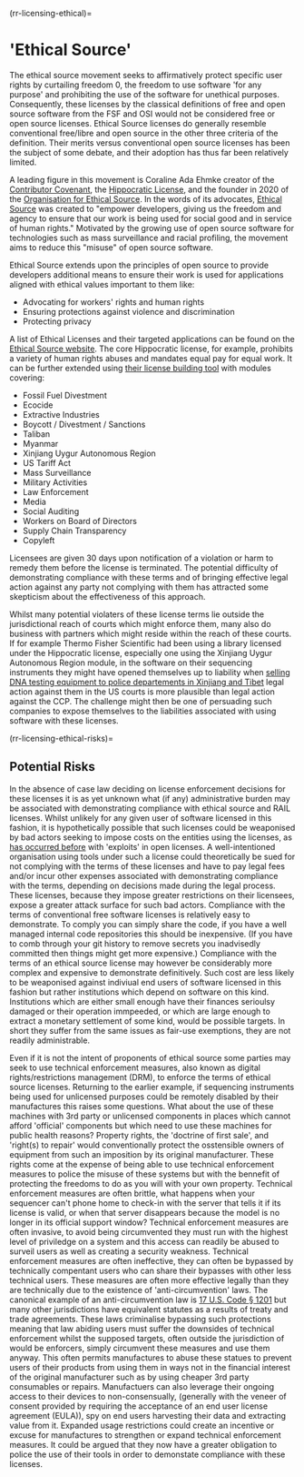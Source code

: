 (rr-licensing-ethical)=
# 'Ethical Source'

The ethical source movement seeks to affirmatively protect specific user rights by curtailing freedom 0, the freedom to use software 'for any purpose' and prohibiting the use of the software for unethical purposes.
Consequently, these licenses by the classical definitions of free and open source software from the FSF and OSI would not be considered free or open source licenses.
Ethical Source licenses do generally resemble conventional free/libre and open source in the other three criteria of the definition.
Their merits versus conventional open source licenses has been the subject of some debate, and their adoption has thus far been relatively limited.

A leading figure in this movement is Coraline Ada Ehmke creator of the [Contributor Covenant](https://www.contributor-covenant.org/), the [Hippocratic License](https://firstdonoharm.dev/), and the founder in 2020 of the [Organisation for Ethical Source](https://ethicalsource.dev/).
In the words of its advocates, [Ethical Source](https://ethicalsource.dev/) was created to "empower developers, giving us the freedom and agency to ensure that our work is being used for social good and in service of human rights."
Motivated by the growing use of open source software for technologies such as mass surveillance and racial profiling, the movement aims to reduce this "misuse" of open source software.

Ethical Source extends upon the principles of open source to provide developers additional means to ensure their work is used for applications aligned with ethical values important to them like:

- Advocating for workers' rights and human rights
- Ensuring protections against violence and discrimination
- Protecting privacy

A list of Ethical Licenses and their targeted applications can be found on the [Ethical Source website](https://ethicalsource.dev/licenses/).
The core Hippocratic license, for example, prohibits a variety of human rights abuses and mandates equal pay for equal work.
It can be further extended using [their license building tool](https://firstdonoharm.dev/build/) with modules covering:

- Fossil Fuel Divestment
- Ecocide
- Extractive Industries
- Boycott / Divestment / Sanctions
- Taliban
- Myanmar
- Xinjiang Uygur Autonomous Region
- US Tariff Act
- Mass Surveillance
- Military Activities
- Law Enforcement
- Media
- Social Auditing
- Workers on Board of Directors
- Supply Chain Transparency
- Copyleft

Licensees are given 30 days upon notification of a violation or harm to remedy them before the license is terminated.
The potential difficulty of demonstrating compliance with these terms and of bringing effective legal action against any party not complying with them has attracted some skepticism about the effectiveness of this approach.

Whilst many potential violaters of these license terms lie outside the jurisdictional reach of courts which might enforce them, many also do business with partners which might reside within the reach of these courts.
If for example Thermo Fisher Scientific had been using a library licensed under the Hippocratic license, especially one using the Xinjiang Uygur Autonomous Region module, in the software on their sequencing instruments they might have opened themselves up to liability when [selling DNA testing equipment to police departements in Xinjiang and Tibet](https://theintercept.com/2022/09/13/china-tibet-police-dna-thermo-fisher/) legal action against them in the US courts is more plausible than legal action against the CCP.
The challenge might then be one of persuading such companies to expose themselves to the liabilities associated with using software with these licenses.

(rr-licensing-ethical-risks)=
## Potential Risks

In the absence of case law deciding on license enforcement decisions for these licenses it is as yet unknown what (if any) administrative burden may be associated with demonstrating compliance with ethical source and RAIL licenses.
Whilst unlikely for any given user of software licensed in this fashion, it is hypothetically possible that such licenses could be weaponised by bad actors seeking to impose costs on the entities using the licenses, as [has occurred before](https://onezero.medium.com/beware-the-copyleft-trolls-a8b85c66b7eb) with 'exploits' in open licenses.
A well-intentioned organisation using tools under such a license could theoretically be sued for not complying with the terms of these licenses and have to pay legal fees and/or incur other expenses associated with demonstrating compliance with the terms, depending on decisions made during the legal process.
These licenses, because they impose greater restrictions on their licensees, expose a greater attack surface for such bad actors.
Compliance with the terms of conventional free software licenses is relatively easy to demonstrate.
To comply you can simply share the code, if you have a well managed internal code repositories this should be inexpensive.
(If you have to comb through your git history to remove secrets you inadvisedly committed then things might get more expensive.)
Compliance with the terms of an ethical source license may however be considerably more complex and expensive to demonstrate definitively.
Such cost are less likely to be weaponised against indiviual end users of software licensed in this fashion but rather institutions which depend on software on this kind.
Institutions which are either small enough have their finances serioulsy damaged or their operation immpeeded, or which are large enough to extract a monetary settlement of some kind, would be possible targets.
In short they suffer from the same issues as fair-use exemptions, they are not readily administrable.

Even if it is not the intent of proponents of ethical source some parties may seek to use technical enforcement measures, also known as digital rights/restrictions management (DRM), to enforce the terms of ethical source licenses.
Returning to the earlier example, if sequencing instruments being used for unlicensed purposes could be remotely disabled by their manufactures this raises some questions.
What about the use of these machines with 3rd party or unlicensed components in places which cannot afford 'official' components but which need to use these machines for public health reasons?
Property rights, the 'doctrine of first sale', and 'right(s) to repair' would conventionally protect the osstensible owners of equipment from such an imposition by its original manufacturer.
These rights come at the expense of being able to use technical enforcement measures to police the misuse of these systems but with the bennefit of protecting the freedoms to do as you will with your own property.
Technical enforcement measures are often brittle, what happens when your sequencer can't phone home to check-in with the server that tells it if its license is valid, or when that server disappears because the model is no longer in its official support window?
Technical enforcement measures are often invasive, to avoid being circumvented they must run with the highest level of priviledge on a system and this access can readily be abused to surveil users as well as creating a security weakness.
Technical enforcement measures are often ineffective, they can often be bypassed by technically compentant users who can share their bypasses with other less technical users.
These measures are often more effective legally than they are technically due to the existence of 'anti-circumvention' laws.
The canonical example of an anti-circumvention law is [17 U.S. Code § 1201](https://www.law.cornell.edu/uscode/text/17/1201) but many other jurisdictions have equivalent statutes as a results of treaty and trade agreements.
These laws criminalise bypassing such protections meaning that law abiding users must suffer the downsides of technical enforcement whilst the supposed targets, often outside the jurisdiction of would be enforcers, simply circumvent these measures and use them anyway.
This often permits manufactures to abuse these statues to prevent users of their products from using them in ways not in the financial interest of the original manufacturer such as by using cheaper 3rd party consumables or repairs.
Manufactuers can also leverage their ongoing access to their devices to non-consensually, (generally with the veneer of consent provided by requiring the acceptance of an end user license agreement (EULA)), spy on end users harvesting their data and extracting value from it.
Expanded usage restrictions could create an incentive or excuse for manufactures to strengthen or expand technical enforcement measures.
It could be argued that they now have a greater obligation to police the use of their tools in order to demonstate compliance with these licenses.
